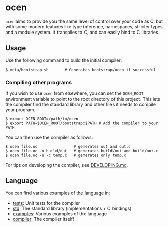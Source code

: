 # ocen

`ocen` aims to provide you the same level of control over your code as C, but with some modern features like
type inference, namespaces, stricter types and a module system. It transpiles to C, and can easily bind to C libraries.

## Usage

Use the following command to build the initial compiler:

```shell
$ meta/bootstrap.sh       # Generates bootstrap/ocen if successful
```

### Compiling other programs

If you wish to use `ocen` from elsewhere, you can set the `OCEN_ROOT` environment variable to point
to the root directory of this project. This lets the compiler find the standard library and other
files it needs to compile your program.

```shell
$ export OCEN_ROOT=/path/to/ocen
$ export PATH=$OCEN_ROOT/bootstrap:$PATH # Add the compiler to your PATH
```

You can then use the compiler as follows:

```shell
$ ocen file.oc                # generates out and out.c
$ ocen file.oc -o build/out   # generates build/out and build/out.c
$ ocen file.oc -n -c temp.c   # generates only temp.c
```

For tips on developing the compiler, see [DEVELOPING.md](./DEVELOPING.md).

## Language

You can find various examples of the language in:
- [tests](./tests): Unit tests for the compiler
- [std](./std): The standard library (implementations + C bindings)
- [examples](./examples): Various examples of the language
- [compiler](./compiler): The compiler itself!
